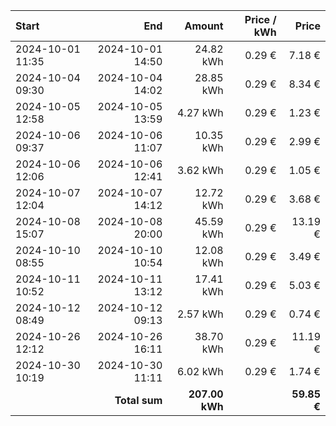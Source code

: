 | Start            |              End |         Amount | Price / kWh |       Price |
| :--------------- | ---------------: | -------------: | ----------: | ----------: |
| 2024-10-01 11:35 | 2024-10-01 14:50 |      24.82 kWh |      0.29 € |      7.18 € |
| 2024-10-04 09:30 | 2024-10-04 14:02 |      28.85 kWh |      0.29 € |      8.34 € |
| 2024-10-05 12:58 | 2024-10-05 13:59 |       4.27 kWh |      0.29 € |      1.23 € |
| 2024-10-06 09:37 | 2024-10-06 11:07 |      10.35 kWh |      0.29 € |      2.99 € |
| 2024-10-06 12:06 | 2024-10-06 12:41 |       3.62 kWh |      0.29 € |      1.05 € |
| 2024-10-07 12:04 | 2024-10-07 14:12 |      12.72 kWh |      0.29 € |      3.68 € |
| 2024-10-08 15:07 | 2024-10-08 20:00 |      45.59 kWh |      0.29 € |     13.19 € |
| 2024-10-10 08:55 | 2024-10-10 10:54 |      12.08 kWh |      0.29 € |      3.49 € |
| 2024-10-11 10:52 | 2024-10-11 13:12 |      17.41 kWh |      0.29 € |      5.03 € |
| 2024-10-12 08:49 | 2024-10-12 09:13 |       2.57 kWh |      0.29 € |      0.74 € |
| 2024-10-26 12:12 | 2024-10-26 16:11 |      38.70 kWh |      0.29 € |     11.19 € |
| 2024-10-30 10:19 | 2024-10-30 11:11 |       6.02 kWh |      0.29 € |      1.74 € |
|                  |    **Total sum** | **207.00 kWh** |             | **59.85 €** |